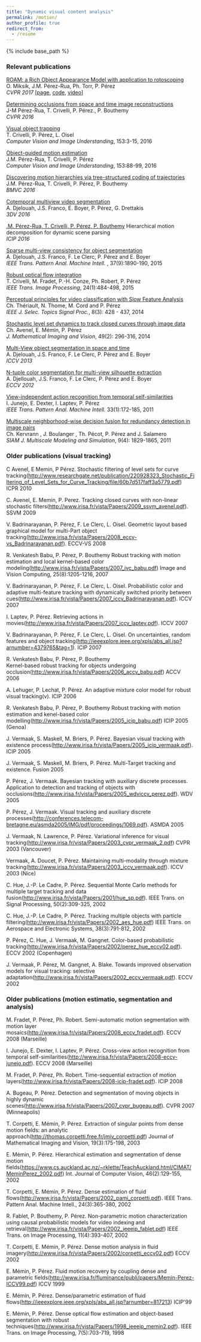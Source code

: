 ```yaml
---
title: "Dynamic visual content analysis"
permalink: /motion/
author_profile: true
redirect_from:
  - /resume
---
```


{% include base_path %}

### Relevant publications

[ROAM: a Rich Object Appearance Model with application to rotoscoping](http://openaccess.thecvf.com/content_cvpr_2017/papers/Miksik_ROAM_A_Rich_CVPR_2017_paper.pdf)  
O. Miksik, J.M. Pérez-Rua, Ph. Torr, P. Pérez  
*CVPR 2017* [[page](http://www.miksik.co.uk/projects/rotoscoping/roam.html), [code](https://github.com/omiksik/roam), [video](https://youtu.be/UvO7IacS9pQ)]

[Determining occlusions from space and time image reconstructions](https://hal.archives-ouvertes.fr/hal-01307703)  
J-M Pérez-Rua, T. Crivelli, P. Pérez., P. Bouthemy  
*CVPR 2016*

[Visual object trapping](http://www.sciencedirect.com/science/article/pii/S1077314216301059)  
T. Crivelli, P. Pérez, L. Oisel  
*Computer Vision and Image Understanding*, 153:3-15, 2016

[Object-guided motion estimation](http://www.sciencedirect.com/science/article/pii/S1077314216300546)  
J.M. Pérez-Rua, T. Crivelli, P. Pérez  
*Computer Vision and Image Understanding*, 153:88-99, 2016

[Discovering motion hierarchies via tree-structured coding of trajectories](https://hal.archives-ouvertes.fr/hal-01358454)  
J.M. Pérez-Rua, T. Crivelli, P. Pérez, P. Bouthemy  
*BMVC 2016*

[Cotemporal multiview video segmentation](https://hal.inria.fr/hal-01367430)  
A. Djelouah, J.S. Franco, E. Boyer, P. Pérez, G. Drettakis  
*3DV 2016*

[.M. Pérez-Rua, T. Crivelli, P. Pérez, P. Bouthemy](https://hal.archives-ouvertes.fr/hal-01314095)
Hierarchical motion decomposition for dynamic scene parsing  
*ICIP 2016*

[Sparse multi-view consistency for object segmentation](http://ieeexplore.ieee.org/xpl/articleDetails.jsp?arnumber=6996026)  
A. Djelouah, J.S. Franco, F. Le Clerc, P. Pérez and E. Boyer  
*IEEE Trans. Pattern Anal. Machine Intell.* , 37(9):1890-190, 2015

[Robust optical flow integration](http://ieeexplore.ieee.org/xpl/articleDetails.jsp?tp=&arnumber=6850051&queryText%3DRobust+optical+flow+integration)  
T. Crivelli, M. Fradet, P.-H. Conze, Ph. Robert, P. Pérez  
*IEEE Trans. Image Processing*, 24(1):484-498, 2015

[Perceptual principles for video classification with Slow Feature Analysis](http://webia.lip6.fr/~thomen/papers/Theriault-STSP-2014.pdf)  
Ch. Thériault, N. Thome, M. Cord and P. Pérez  
*IEEE J. Selec. Topics Signal Proc.*, 8(3): 428 - 437, 2014

[Stochastic level set dynamics to track closed curves through image data](http://hal.upmc.fr/docs/00/85/44/20/PDF/JMIV-Avenel-revised-3.pdf)  
Ch. Avenel, E. Mémin, P. Pérez  
*J. Mathematical Imaging and Vision*, 49(2): 296-316, 2014

[Multi-View object segmentation in space and time](http://www.cv-foundation.org/openaccess/content_iccv_2013/papers/Djelouah_Multi-view_Object_Segmentation_2013_ICCV_paper.pdf)  
A. Djelouah, J.S. Franco, F. Le Clerc, P. Pérez and E. Boyer  
*ICCV 2013*

[N-tuple color segmentation for multi-view silhouette extraction](http://hal.inria.fr/docs/00/73/57/18/PDF/Final_N-tuple_Multi-View_Silhouette_Extraction-1.pdf)  
A. Djellouah, J.S. Franco, F. Le Clerc, P. Pérez and E. Boyer  
*ECCV 2012*

[View-independent action recognition from temporal self-similarities](http://www.irisa.fr/vista/Papers/2010_pami_junejo.pdf)  
I. Junejo, E. Dexter, I. Laptev, P. Pérez  
*IEEE Trans. Pattern Anal. Machine Intell.* 33(1):172-185, 2011

[Multiscale neighborhood-wise decision fusion for redundancy detection in image pairs](http://hal.inria.fr/docs/00/77/18/95/PDF/SIAM_MMS_2012.pdf)  
Ch. Kervrann , J. Boulanger , Th. Pécot, P. Pérez and J. Salamero  
*SIAM J. Multiscale Modeling and Simulation*, 9(4): 1829-1865, 2011

### Older publications (visual tracking)

C Avenel, E Memin, P Pérez. Stochastic filtering of level sets for curve tracking(http://www.researchgate.net/publication/220928323_Stochastic_Filtering_of_Level_Sets_for_Curve_Tracking/file/60b7d517faff3a5779.pdf) ICPR 2010

C. Avenel, E. Memin, P. Perez. Tracking closed curves with non-linear stochastic filters(http://www.irisa.fr/vista/Papers/2009_ssvm_avenel.pdf). SSVM 2009

V. Badrinarayanan, P. Pérez, F. Le Clerc, L. Oisel. Geometric layout based graphical model for multi-Part object tracking(http://www.irisa.fr/vista/Papers/2008_eccv-vs_Badrinarayanan.pdf). ECCV-VS 2008

R. Venkatesh Babu, P. Pérez, P. Bouthemy
Robust tracking with motion estimation and local kernel-based color modeling(http://www.irisa.fr/vista/Papers/2007_ivc_babu.pdf)
Image and Vision Computing, 25(8):1205-1216, 2007

V. Badrinarayanan, P. Pérez, F. Le Clerc, L. Oisel. Probabilistic color and adaptive multi-feature tracking with dynamically switched priority between cues(http://www.irisa.fr/vista/Papers/2007_iccv_Badrinarayanan.pdf). ICCV 2007

I. Laptev, P. Pérez. Retrieving actions in movies(http://www.irisa.fr/vista/Papers/2007_iccv_laptev.pdf). ICCV 2007

V. Badrinarayanan, P. Pérez, F. Le Clerc, L. Oisel. On uncertainties, random features and object tracking(http://ieeexplore.ieee.org/xpls/abs_all.jsp?arnumber=4379765&tag=1). ICIP 2007

R. Venkatesh Babu, P. Pérez, P. Bouthemy  
Kernel-based robust tracking for objects undergoing occlusion(http://www.irisa.fr/vista/Papers/2006_accv_babu.pdf)
ACCV 2006

A. Lehuger, P. Lechat, P. Pérez. An adaptive mixture color model for robust visual tracking(v). ICIP 2006

R. Venkatesh Babu, P. Pérez, P. Bouthemy
Robust tracking with motion estimation and kenel-based color modelling(http://www.irisa.fr/vista/Papers/2005_icip_babu.pdf)
ICIP 2005 (Genoa)

J. Vermaak, S. Maskell, M. Briers, P. Pérez. 
Bayesian visual tracking with existence process(http://www.irisa.fr/vista/Papers/2005_icip_vermaak.pdf). 
ICIP 2005

J. Vermaak, S. Maskell, M. Briers, P. Pérez. 
Multi-Target tracking and existence. 
Fusion 2005

P. Pérez, J. Vermaak. Bayesian tracking with auxiliary discrete processes. 
Application to detection and tracking of objects with occlusions(http://www.irisa.fr/vista/Papers/2005_wdviccv_perez.pdf). 
WDV 2005

P. Pérez, J. Vermaak. Visual tracking and auxiliary discrete processes(http://conferences.telecom-bretagne.eu/asmda2005/IMG/pdf/proceedings/1069.pdf). 
ASMDA 2005 

J. Vermaak, N. Lawrence, P. Pérez. Variational inference for visual tracking(http://www.irisa.fr/vista/Papers/2003_cvpr_vermaak_2.pdf)
CVPR 2003 (Vancouver)

Vermaak, A. Doucet, P. Pérez. Maintaining multi-modality through mixture tracking(http://www.irisa.fr/vista/Papers/2003_iccv_vermaak.pdf). ICCV 2003 (Nice)

C. Hue, J.-P. Le Cadre, P. Pérez. Sequential Monte Carlo methods for multiple target tracking and data fusion(http://www.irisa.fr/vista/Papers/2001/hue_sp.pdf). IEEE Trans. on Signal Processing, 50(2):309-325, 2002

 C. Hue, J.-P. Le Cadre, P. Pérez. Tracking multiple objects with particle filtering(http://www.irisa.fr/vista/Papers/2002_aes_hue.pdf)
IEEE Trans. on Aerospace and Electronic Systems, 38(3):791-812, 2002

P. Pérez, C. Hue, J. Vermaak, M. Gangnet. Color-based probabilistic tracking(http://www.irisa.fr/vista/Papers/2002/perez_hue_eccv02.pdf).
ECCV 2002 (Copenhagen)

J. Vermaak, P. Pérez, M. Gangnet, A. Blake. Towards improved observation models for visual tracking: selective adaptation(http://www.irisa.fr/vista/Papers/2002_eccv_vermaak.pdf). ECCV 2002

### Older publications (motion estimatio, segmentation and analysis)

M. Fradet, P. Pérez, Ph. Robert. Semi-automatic motion segmentation with motion layer mosaics(http://www.irisa.fr/vista/Papers/2008_eccv_fradet.pdf). ECCV 2008 (Marseille)

I. Junejo, E. Dexter, I. Laptev, P. Pérez. Cross-view action recognition from temporal self-similarities(http://www.irisa.fr/vista/Papers/2008-eccv-junejo.pdf). ECCV 2008 (Marseille)

M. Fradet, P. Pérez, Ph. Robert. Time-sequential extraction of motion layers(http://www.irisa.fr/vista/Papers/2008-icip-fradet.pdf). ICIP 2008

A. Bugeau, P. Pérez. Detection and segmentation of moving objects in highly dynamic scenes(http://www.irisa.fr/vista/Papers/2007_cvpr_bugeau.pdf). CVPR 2007 (Minneapolis)

T. Corpetti, E. Mémin, P. Pérez. Extraction of singular points from dense motion fields: an analytic approach(http://thomas.corpetti.free.fr/jmiv_corpetti.pdf)
Journal of Mathematical Imaging and Vision, 19(3):175-198, 2003

E. Mémin, P. Pérez. Hierarchical estimation and segmentation of dense motion fields(https://www.cs.auckland.ac.nz/~rklette/TeachAuckland.html/CIMAT/MeminPerez_2002.pdf)
Int. Journal of Computer Vision, 46(2):129-155, 2002

T. Corpetti, E. Mémin, P. Pérez. Dense estimation of fluid flows(http://www.irisa.fr/vista/Papers/2002_pami_corpetti.pdf). IEEE Trans. Pattern Anal. Machine Intell., 24(3):365-380, 2002


R. Fablet, P. Bouthemy, P. Pérez. 
Non-parametric motion characterization using causal probabilistic models for video indexing and retrieval(http://www.irisa.fr/vista/Papers/2002_ieeeip_fablet.pdf)
IEEE Trans. on Image Processing, 11(4):393-407, 2002

T. Corpetti, E. Mémin, P. Pérez. Dense motion analysis in fluid imagery(http://www.irisa.fr/vista/Papers/2002/corpetti_eccv02.pdf) 
ECCV 2002

E. Mémin, P. Pérez. Fluid motion recovery by coupling dense and parametric fields(http://www.irisa.fr/fluminance/publi/papers/Memin-Perez-ICCV99.pdf)
ICCV 1999

E. Mémin, P. Pérez. Dense/parametric estimation of fluid flows(http://ieeexplore.ieee.org/xpls/abs_all.jsp?arnumber=817213)
ICIP'99

E. Mémin, P. Pérez. Dense optical flow estimation and object-based segmentation with robust techniques(http://www.irisa.fr/vista/Papers/1998_ieeeip_memin2.pdf). IEEE Trans. on Image Processing, 7(5):703-719, 1998



